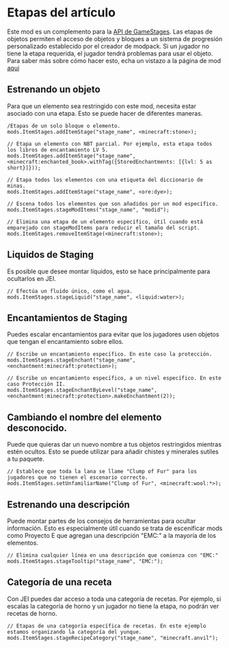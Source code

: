 # Etapas del artículo

Este mod es un complemento para la [API de GameStages](https://minecraft.curseforge.com/projects/game-stages). Las etapas de objetos permiten el acceso de objetos y bloques a un sistema de progresión personalizado establecido por el creador de modpack. Si un jugador no tiene la etapa requerida, el jugador tendrá problemas para usar el objeto. Para saber más sobre cómo hacer esto, echa un vistazo a la página de mod [aquí](https://minecraft.curseforge.com/projects/item-stages)

## Estrenando un objeto

Para que un elemento sea restringido con este mod, necesita estar asociado con una etapa. Esto se puede hacer de diferentes maneras.

```zenscript
/Etapas de un solo bloque o elemento. 
mods.ItemStages.addItemStage("stage_name", <minecraft:stone>);

// Etapa un elemento con NBT parcial. Por ejemplo, esta etapa todos los libros de encantamiento LV 5.
mods.ItemStages.addItemStage("stage_name", <minecraft:enchanted_book>.withTag({StoredEnchantments: [{lvl: 5 as short}]}));

// Etapa todos los elementos con una etiqueta del diccionario de minas.
mods.ItemStages.addItemStage("stage_name", <ore:dye>);

// Escena todos los elementos que son añadidos por un mod específico.
mods.ItemStages.stageModItems("stage_name", "modid");

// Elimina una etapa de un elemento específico, útil cuando está emparejado con stageModItems para reducir el tamaño del script.
mods.ItemStages.removeItemStage(<minecraft:stone>);
```

## Liquidos de Staging

Es posible que desee montar líquidos, esto se hace principalmente para ocultarlos en JEI.

```zenscript
// Efectúa un fluido único, como el agua.
mods.ItemStages.stageLiquid("stage_name", <liquid:water>);
```

## Encantamientos de Staging

Puedes escalar encantamientos para evitar que los jugadores usen objetos que tengan el encantamiento sobre ellos.

```zenscript
// Escribe un encantamiento específico. En este caso la protección.
mods.ItemStages.stageEnchant("stage_name", <enchantment:minecraft:protection>);

// Escribe un encantamiento específico, a un nivel específico. En este caso Protección II.
mods.ItemStages.stageEnchantByLevel("stage_name", <enchantment:minecraft:protection>.makeEnchantment(2));
```

## Cambiando el nombre del elemento desconocido.

Puede que quieras dar un nuevo nombre a tus objetos restringidos mientras estén ocultos. Esto se puede utilizar para añadir chistes y minerales sutiles a tu paquete.

```zenscript
// Establece que toda la lana se llame "Clump of Fur" para los jugadores que no tienen el escenario correcto.
mods.ItemStages.setUnfamiliarName("Clump of Fur", <minecraft:wool:*>);
```

## Estrenando una descripción

Puede montar partes de los consejos de herramientas para ocultar información. Esto es especialmente útil cuando se trata de escenificar mods como Proyecto E que agregan una descripción "EMC:" a la mayoría de los elementos.

```zenscript
// Elimina cualquier línea en una descripción que comienza con "EMC:"
mods.ItemStages.stageTooltip("stage_name", "EMC:");
```

## Categoría de una receta

Con JEI puedes dar acceso a toda una categoría de recetas. Por ejemplo, si escalas la categoría de horno y un jugador no tiene la etapa, no podrán ver recetas de horno.

```zenscript
// Etapas de una categoría específica de recetas. En este ejemplo estamos organizando la categoría del yunque.
mods.ItemStages.stageRecipeCategory("stage_name", "minecraft.anvil");
```